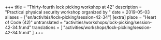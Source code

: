 +++
title = "Thirty-fourth lock picking workshop at 42"
description = "Practical physical security workshop organized by "
date = 2019-05-03
aliases = ["en/activités/lock-picking/session-42-34"]
[extra]
place = "Heart of Code (42)"
untranslated = "activities/workshops/lock-picking/session-42-34.fr.md"
translations = [
    "activities/workshops/lock-picking/session-42-34.fr.md"
]
+++
